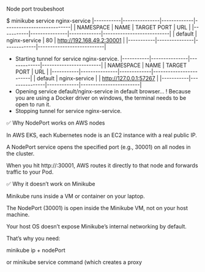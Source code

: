 Node port troubeshoot 


$ minikube service nginx-service
|-----------|---------------|-------------|---------------------------|
| NAMESPACE |     NAME      | TARGET PORT |            URL            |
|-----------|---------------|-------------|---------------------------|
| default   | nginx-service |          80 | http://192.168.49.2:30001 |
|-----------|---------------|-------------|---------------------------|
* Starting tunnel for service nginx-service.
|-----------|---------------|-------------|------------------------|
| NAMESPACE |     NAME      | TARGET PORT |          URL           |
|-----------|---------------|-------------|------------------------|
| default   | nginx-service |             | http://127.0.0.1:57267 |
|-----------|---------------|-------------|------------------------|
* Opening service default/nginx-service in default browser...
! Because you are using a Docker driver on windows, the terminal needs to be open to run it.
* Stopping tunnel for service nginx-service.

✅ Why NodePort works on AWS nodes

In AWS EKS, each Kubernetes node is an EC2 instance with a real public IP.

A NodePort service opens the specified port (e.g., 30001) on all nodes in the cluster.

When you hit http://<node-public-ip>:30001, AWS routes it directly to that node and forwards traffic to your Pod.

✅ Why it doesn’t work on Minikube

Minikube runs inside a VM or container on your laptop.

The NodePort (30001) is open inside the Minikube VM, not on your host machine.

Your host OS doesn’t expose Minikube’s internal networking by default.

That’s why you need:

minikube ip + nodePort

or minikube service command (which creates a proxy
